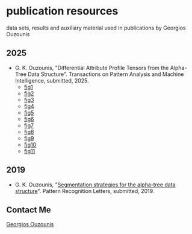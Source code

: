 # publication resources

data sets, results and auxiliary material used in publications by Georgios Ouzounis


## 2025

- G. K. Ouzounis, "Differential Attribute Profile Tensors from the Alpha-Tree Data Structure". Transactions on Pattern Analysis and Machine Intelligence, submitted, 2025.
  -  [fig1](fig1.zip)
  -  [fig2](fig2.zip)
  -  [fig3](fig3.zip)
  -  [fig4](fig4.zip)
  -  [fig5](fig5.zip)
  -  [fig6](fig6.zip)
  -  [fig7](fig7.zip)
  -  [fig8](fig8.zip)
  -  [fig9](fig9.zip)
  -  [fig10](fig10.zip)
  -  [fig11](fig11.zip)

## 2019

- G. K. Ouzounis, "[Segmentation strategies for the alpha-tree data structure](PRLETTERS-S-19-00973.zip)". Pattern Recognition Letters, submitted, 2019.

## Contact Me

[Georgios Ouzounis](georgios.ouzounis@gmail.com)
